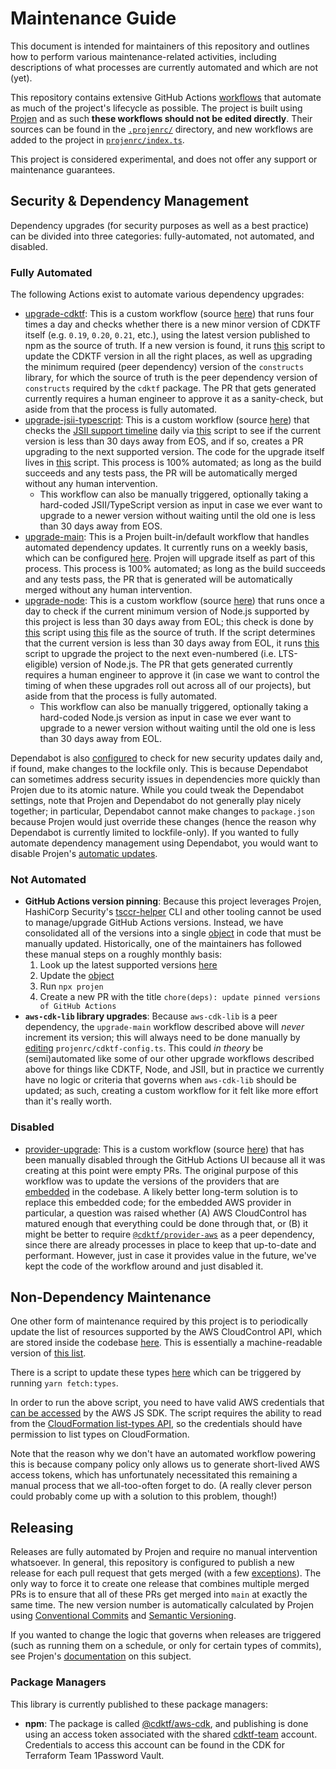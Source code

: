 # Maintenance Guide

This document is intended for maintainers of this repository and outlines how to perform various maintenance-related activities, including descriptions of what processes are currently automated and which are not (yet).

This repository contains extensive GitHub Actions [workflows](https://github.com/hashicorp/cdktf-aws-cdk/tree/main/.github/workflows) that automate as much of the project's lifecycle as possible. The project is built using [Projen](https://projen.io/) and as such **these workflows should not be edited directly**. Their sources can be found in the [`.projenrc/`](https://github.com/hashicorp/cdktf-aws-cdk/tree/main/projenrc) directory, and new workflows are added to the project in [`projenrc/index.ts`](https://github.com/hashicorp/cdktf-aws-cdk/blob/main/projenrc/index.ts).

This project is considered experimental, and does not offer any support or maintenance guarantees.


## Security & Dependency Management

Dependency upgrades (for security purposes as well as a best practice) can be divided into three categories: fully-automated, not automated, and disabled.

### Fully Automated

The following Actions exist to automate various dependency upgrades:

- [upgrade-cdktf](https://github.com/hashicorp/cdktf-aws-cdk/actions/workflows/upgrade-cdktf.yml): This is a custom workflow (source [here](https://github.com/hashicorp/cdktf-aws-cdk/blob/main/projenrc/upgrade-cdktf.ts)) that runs four times a day and checks whether there is a new minor version of CDKTF itself (e.g. `0.19`, `0.20`, `0.21`, etc.), using the latest version published to npm as the source of truth. If a new version is found, it runs [this](https://github.com/hashicorp/cdktf-aws-cdk/blob/main/scripts/update-cdktf.sh) script to update the CDKTF version in all the right places, as well as upgrading the minimum required (peer dependency) version of the `constructs` library, for which the source of truth is the peer dependency version of `constructs` required by the `cdktf` package. The PR that gets generated currently requires a human engineer to approve it as a sanity-check, but aside from that the process is fully automated.
- [upgrade-jsii-typescript](https://github.com/hashicorp/cdktf-aws-cdk/actions/workflows/upgrade-jsii-typescript.yml): This is a custom workflow (source [here](https://github.com/hashicorp/cdktf-aws-cdk/blob/main/projenrc/upgrade-jsii-typescript.ts)) that checks the [JSII support timeline](https://github.com/aws/jsii-compiler/blob/main/README.md#gear-maintenance--support) daily via [this](https://github.com/hashicorp/cdktf-aws-cdk/blob/main/scripts/check-jsii-versions.js) script to see if the current version is less than 30 days away from EOS, and if so, creates a PR upgrading to the next supported version. The code for the upgrade itself lives in [this](https://github.com/hashicorp/cdktf-aws-cdk/blob/main/scripts/update-jsii-typescript.sh) script. This process is 100% automated; as long as the build succeeds and any tests pass, the PR will be automatically merged without any human intervention.
  - This workflow can also be manually triggered, optionally taking a hard-coded JSII/TypeScript version as input in case we ever want to upgrade to a newer version without waiting until the old one is less than 30 days away from EOS.
- [upgrade-main](https://github.com/hashicorp/cdktf-aws-cdk/actions/workflows/upgrade-main.yml): This is a Projen built-in/default workflow that handles automated dependency updates. It currently runs on a weekly basis, which can be configured [here](https://github.com/hashicorp/cdktf-aws-cdk/blob/31f9be8c91984be2193db05dc4599b0d5e223fce/projenrc/index.ts#L114). Projen will upgrade itself as part of this process. This process is 100% automated; as long as the build succeeds and any tests pass, the PR that is generated will be automatically merged without any human intervention.
- [upgrade-node](https://github.com/hashicorp/cdktf-aws-cdk/actions/workflows/upgrade-node.yml): This is a custom workflow (source [here](https://github.com/hashicorp/cdktf-aws-cdk/blob/main/projenrc/upgrade-node.ts)) that runs once a day to check if the current minimum version of Node.js supported by this project is less than 30 days away from EOL; this check is done by [this](https://github.com/hashicorp/cdktf-aws-cdk/blob/main/scripts/check-node-versions.js) script using [this](https://nodejs.org/download/release/index.json) file as the source of truth. If the script determines that the current version is less than 30 days away from EOL, it runs [this](https://github.com/hashicorp/cdktf-aws-cdk/blob/main/scripts/update-node.sh) script to upgrade the project to the next even-numbered (i.e. LTS-eligible) version of Node.js. The PR that gets generated currently requires a human engineer to approve it (in case we want to control the timing of when these upgrades roll out across all of our projects), but aside from that the process is fully automated.
  - This workflow can also be manually triggered, optionally taking a hard-coded Node.js version as input in case we ever want to upgrade to a newer version without waiting until the old one is less than 30 days away from EOL.

Dependabot is also [configured](https://github.com/hashicorp/cdktf-aws-cdk/blob/main/.github/dependabot.yml) to check for new security updates daily and, if found, make changes to the lockfile only. This is because Dependabot can sometimes address security issues in dependencies more quickly than Projen due to its atomic nature. While you could tweak the Dependabot settings, note that Projen and Dependabot do not generally play nicely together; in particular, Dependabot cannot make changes to `package.json` because Projen would just override these changes (hence the reason why Dependabot is currently limited to lockfile-only). If you wanted to fully automate dependency management using Dependabot, you would want to disable Projen's [automatic updates](https://projen.io/docs/api/typescript#projen.typescript.TypeScriptProjectOptions.property.depsUpgrade).

### Not Automated

- **GitHub Actions version pinning**: Because this project leverages Projen, HashiCorp Security's [tsccr-helper](https://github.com/hashicorp/security-tsccr?tab=readme-ov-file#tsccr-helper-cli) CLI and other tooling cannot be used to manage/upgrade GitHub Actions versions. Instead, we have consolidated all of the versions into a single [object](https://github.com/hashicorp/cdktf-aws-cdk/blob/31f9be8c91984be2193db05dc4599b0d5e223fce/.projenrc.ts#L8-L20) in code that must be manually updated. Historically, one of the maintainers has followed these manual steps on a roughly monthly basis:
  1. Look up the latest supported versions [here](https://github.com/hashicorp/security-tsccr/tree/main/components/github_actions)
  2. Update the [object](https://github.com/hashicorp/cdktf-aws-cdk/blob/31f9be8c91984be2193db05dc4599b0d5e223fce/.projenrc.ts#L8-L20)
  3. Run `npx projen`
  4. Create a new PR with the title `chore(deps): update pinned versions of GitHub Actions`
- **`aws-cdk-lib` library upgrades**: Because `aws-cdk-lib` is a peer dependency, the `upgrade-main` workflow described above will _never_ increment its version; this will always need to be done manually by [editing](https://github.com/hashicorp/cdktf-aws-cdk/blob/31f9be8c91984be2193db05dc4599b0d5e223fce/projenrc/cdktf-config.ts#L25) `projenrc/cdktf-config.ts`. This could _in theory_ be (semi)automated like some of our other upgrade workflows described above for things like CDKTF, Node, and JSII, but in practice we currently have no logic or criteria that governs when `aws-cdk-lib` should be updated; as such, creating a custom workflow for it felt like more effort than it's really worth.

### Disabled

- [provider-upgrade](https://github.com/hashicorp/cdktf-aws-cdk/actions/workflows/provider-upgrade.yml): This is a custom workflow (source [here](https://github.com/hashicorp/cdktf-aws-cdk/blob/main/projenrc/provider-upgrade.ts)) that has been manually disabled through the GitHub Actions UI because all it was creating at this point were empty PRs. The original purpose of this workflow was to update the versions of the providers that are [embedded](https://github.com/hashicorp/cdktf-aws-cdk/blob/31f9be8c91984be2193db05dc4599b0d5e223fce/cdktf.json#L5-L6) in the codebase. A likely better long-term solution is to replace this embedded code; for the embedded AWS provider in particular, a question was raised whether (A) AWS CloudControl has matured enough that everything could be done through that, or (B) it might be better to require [`@cdktf/provider-aws`](https://www.npmjs.com/package/@cdktf/provider-aws) as a peer dependency, since there are already processes in place to keep that up-to-date and performant. However, just in case it provides value in the future, we've kept the code of the workflow around and just disabled it.


## Non-Dependency Maintenance

One other form of maintenance required by this project is to periodically update the list of resources supported by the AWS CloudControl API, which are stored inside the codebase [here](https://github.com/hashicorp/cdktf-aws-cdk/blob/main/src/awscc/supportedTypes.ts). This is essentially a machine-readable version of [this list](https://docs.aws.amazon.com/cloudcontrolapi/latest/userguide/supported-resources.html).

There is a script to update these types [here](https://github.com/hashicorp/cdktf-aws-cdk/blob/main/scripts/update-supported-types.js) which can be triggered by running `yarn fetch:types`.

In order to run the above script, you need to have valid AWS credentials that [can be accessed](https://docs.aws.amazon.com/sdk-for-javascript/v2/developer-guide/setting-credentials-node.html) by the AWS JS SDK.
The script requires the ability to read from the [CloudFormation list-types API](https://docs.aws.amazon.com/AWSCloudFormation/latest/APIReference/API_ListTypes.html), so the credentials should have permission to list types on CloudFormation.

Note that the reason why we don't have an automated workflow powering this is because company policy only allows us to generate short-lived AWS access tokens, which has unfortunately necessitated this remaining a manual process that we all-too-often forget to do. (A really clever person could probably come up with a solution to this problem, though!)


## Releasing

Releases are fully automated by Projen and require no manual intervention whatsoever. In general, this repository is configured to publish a new release for each pull request that gets merged (with a few [exceptions](https://github.com/hashicorp/cdktf-aws-cdk/blob/31f9be8c91984be2193db05dc4599b0d5e223fce/projenrc/index.ts#L288-L295)). The only way to force it to create one release that combines multiple merged PRs is to ensure that all of these PRs get merged into `main` at exactly the same time. The new version number is automatically calculated by Projen using [Conventional Commits](https://www.conventionalcommits.org/en/v1.0.0/) and [Semantic Versioning](https://semver.org/).

If you wanted to change the logic that governs when releases are triggered (such as running them on a schedule, or only for certain types of commits), see Projen's [documentation](https://projen.io/docs/publishing/releases-and-versioning) on this subject.

### Package Managers

This library is currently published to these package managers:

- **npm**: The package is called [@cdktf/aws-cdk](https://www.npmjs.com/package/@cdktf/aws-cdk), and publishing is done using an access token associated with the shared [cdktf-team](https://www.npmjs.com/~cdktf-team) account. Credentials to access this account can be found in the CDK for Terraform Team 1Password Vault.
